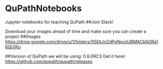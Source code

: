 # QuPathNotebooks
Jupyter notebooks for teaching QuPath
##Join Slack! 

Download your images ahead of time and make sure you can create a project
##Images
https://drive.google.com/drive/u/1/folders/1t5DtJriZdPpNpuVJBMACkN3Ra16QUjKu

##Version of QuPath we will be using: 0.6.0RC3
Get it here! https://github.com/qupath/qupath/releases